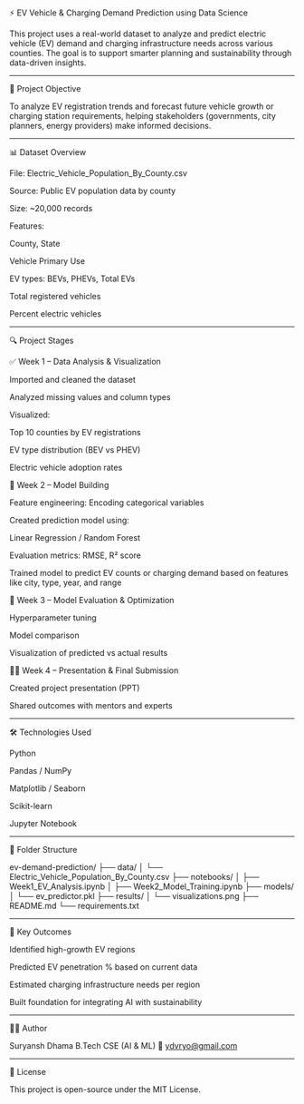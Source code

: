 ⚡ EV Vehicle & Charging Demand Prediction using Data Science

This project uses a real-world dataset to analyze and predict electric vehicle (EV) demand and charging infrastructure needs across various counties. The goal is to support smarter planning and sustainability through data-driven insights.


---

🧠 Project Objective

To analyze EV registration trends and forecast future vehicle growth or charging station requirements, helping stakeholders (governments, city planners, energy providers) make informed decisions.


---

📊 Dataset Overview

File: Electric_Vehicle_Population_By_County.csv

Source: Public EV population data by county

Size: ~20,000 records

Features:

County, State

Vehicle Primary Use

EV types: BEVs, PHEVs, Total EVs

Total registered vehicles

Percent electric vehicles




---

🔍 Project Stages

✅ Week 1 – Data Analysis & Visualization

Imported and cleaned the dataset

Analyzed missing values and column types

Visualized:

Top 10 counties by EV registrations

EV type distribution (BEV vs PHEV)

Electric vehicle adoption rates



🔮 Week 2 – Model Building

Feature engineering: Encoding categorical variables

Created prediction model using:

Linear Regression / Random Forest

Evaluation metrics: RMSE, R² score


Trained model to predict EV counts or charging demand based on features like city, type, year, and range


🧪 Week 3 – Model Evaluation & Optimization

Hyperparameter tuning

Model comparison

Visualization of predicted vs actual results


🧑‍🏫 Week 4 – Presentation & Final Submission

Created project presentation (PPT)

Shared outcomes with mentors and experts



---

🛠 Technologies Used

Python

Pandas / NumPy

Matplotlib / Seaborn

Scikit-learn

Jupyter Notebook



---

📁 Folder Structure

ev-demand-prediction/
├── data/
│   └── Electric_Vehicle_Population_By_County.csv
├── notebooks/
│   ├── Week1_EV_Analysis.ipynb
│   ├── Week2_Model_Training.ipynb
├── models/
│   └── ev_predictor.pkl
├── results/
│   └── visualizations.png
├── README.md
└── requirements.txt


---

📌 Key Outcomes

Identified high-growth EV regions

Predicted EV penetration % based on current data

Estimated charging infrastructure needs per region

Built foundation for integrating AI with sustainability



---

🙋‍♂️ Author

Suryansh Dhama
B.Tech CSE (AI & ML)
📧 ydvryo@gmail.com


---

📜 License

This project is open-source under the MIT License.


